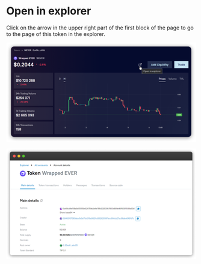# Open in explorer

Click on the arrow in the upper right part of the first block of the page to go to the page of this token in the explorer.

![](<../../../../.gitbook/assets/image (140).png>)

![](<../../../../.gitbook/assets/image (27) (1).png>)
